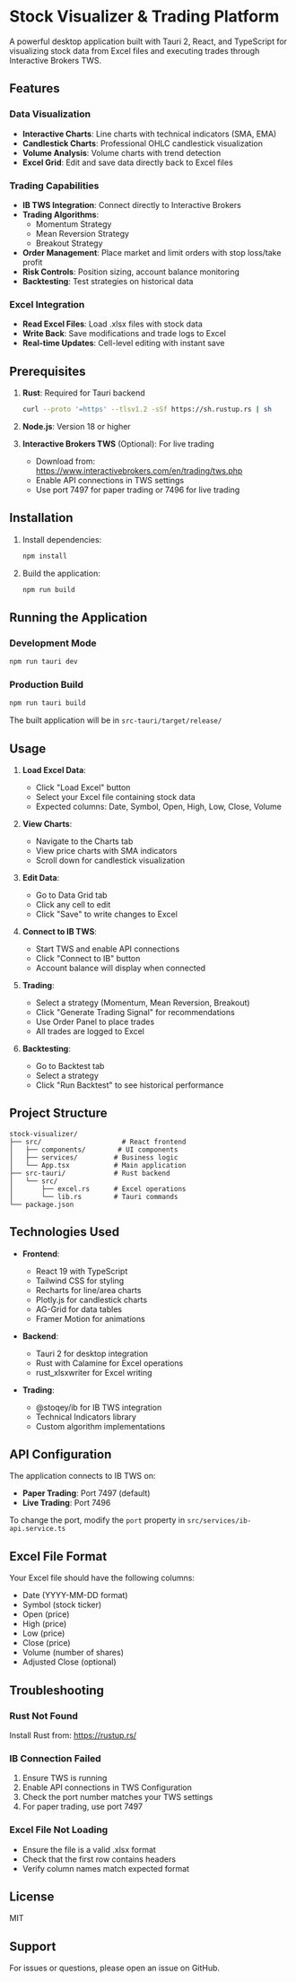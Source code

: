 # Stock Visualizer & Trading Platform

A powerful desktop application built with Tauri 2, React, and TypeScript for visualizing stock data from Excel files and executing trades through Interactive Brokers TWS.

## Features

### Data Visualization
- **Interactive Charts**: Line charts with technical indicators (SMA, EMA)
- **Candlestick Charts**: Professional OHLC candlestick visualization
- **Volume Analysis**: Volume charts with trend detection
- **Excel Grid**: Edit and save data directly back to Excel files

### Trading Capabilities
- **IB TWS Integration**: Connect directly to Interactive Brokers
- **Trading Algorithms**: 
  - Momentum Strategy
  - Mean Reversion Strategy
  - Breakout Strategy
- **Order Management**: Place market and limit orders with stop loss/take profit
- **Risk Controls**: Position sizing, account balance monitoring
- **Backtesting**: Test strategies on historical data

### Excel Integration
- **Read Excel Files**: Load .xlsx files with stock data
- **Write Back**: Save modifications and trade logs to Excel
- **Real-time Updates**: Cell-level editing with instant save

## Prerequisites

1. **Rust**: Required for Tauri backend
   ```bash
   curl --proto '=https' --tlsv1.2 -sSf https://sh.rustup.rs | sh
   ```

2. **Node.js**: Version 18 or higher

3. **Interactive Brokers TWS** (Optional): For live trading
   - Download from: https://www.interactivebrokers.com/en/trading/tws.php
   - Enable API connections in TWS settings
   - Use port 7497 for paper trading or 7496 for live trading

## Installation

1. Install dependencies:
   ```bash
   npm install
   ```

2. Build the application:
   ```bash
   npm run build
   ```

## Running the Application

### Development Mode
```bash
npm run tauri dev
```

### Production Build
```bash
npm run tauri build
```

The built application will be in `src-tauri/target/release/`

## Usage

1. **Load Excel Data**:
   - Click "Load Excel" button
   - Select your Excel file containing stock data
   - Expected columns: Date, Symbol, Open, High, Low, Close, Volume

2. **View Charts**:
   - Navigate to the Charts tab
   - View price charts with SMA indicators
   - Scroll down for candlestick visualization

3. **Edit Data**:
   - Go to Data Grid tab
   - Click any cell to edit
   - Click "Save" to write changes to Excel

4. **Connect to IB TWS**:
   - Start TWS and enable API connections
   - Click "Connect to IB" button
   - Account balance will display when connected

5. **Trading**:
   - Select a strategy (Momentum, Mean Reversion, Breakout)
   - Click "Generate Trading Signal" for recommendations
   - Use Order Panel to place trades
   - All trades are logged to Excel

6. **Backtesting**:
   - Go to Backtest tab
   - Select a strategy
   - Click "Run Backtest" to see historical performance

## Project Structure

```
stock-visualizer/
├── src/                    # React frontend
│   ├── components/        # UI components
│   ├── services/         # Business logic
│   └── App.tsx           # Main application
├── src-tauri/            # Rust backend
│   └── src/
│       ├── excel.rs      # Excel operations
│       └── lib.rs        # Tauri commands
└── package.json
```

## Technologies Used

- **Frontend**:
  - React 19 with TypeScript
  - Tailwind CSS for styling
  - Recharts for line/area charts
  - Plotly.js for candlestick charts
  - AG-Grid for data tables
  - Framer Motion for animations

- **Backend**:
  - Tauri 2 for desktop integration
  - Rust with Calamine for Excel operations
  - rust_xlsxwriter for Excel writing

- **Trading**:
  - @stoqey/ib for IB TWS integration
  - Technical Indicators library
  - Custom algorithm implementations

## API Configuration

The application connects to IB TWS on:
- **Paper Trading**: Port 7497 (default)
- **Live Trading**: Port 7496

To change the port, modify the `port` property in `src/services/ib-api.service.ts`

## Excel File Format

Your Excel file should have the following columns:
- Date (YYYY-MM-DD format)
- Symbol (stock ticker)
- Open (price)
- High (price)
- Low (price)
- Close (price)
- Volume (number of shares)
- Adjusted Close (optional)

## Troubleshooting

### Rust Not Found
Install Rust from: https://rustup.rs/

### IB Connection Failed
1. Ensure TWS is running
2. Enable API connections in TWS Configuration
3. Check the port number matches your TWS settings
4. For paper trading, use port 7497

### Excel File Not Loading
- Ensure the file is a valid .xlsx format
- Check that the first row contains headers
- Verify column names match expected format

## License

MIT

## Support

For issues or questions, please open an issue on GitHub.